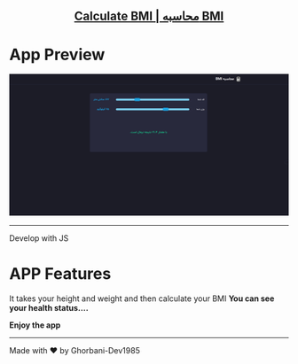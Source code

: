 <p align="center">
  <a href="#">
    <h2 align="center">Calculate BMI |  محاسبه BMI  </h2>
  </a>
</p>

# App Preview

![Anurag Hazra Site Preview](./Assets/Images/Screenshot.png)

---

Develop with JS 
# APP Features

It takes your height and weight and then calculate your BMI
<b>You can see your health status....</b>


<strong>Enjoy the app</strong>

---

Made with :heart: by Ghorbani-Dev1985
